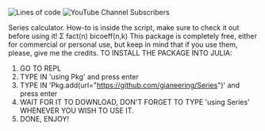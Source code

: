 ![Lines of code](https://img.shields.io/tokei/lines/github/gianeering/Series?style=plastic)
![YouTube Channel Subscribers](https://img.shields.io/youtube/channel/subscribers/UCEaWrSALzAeJD76XLumN85A?style=plastic)

Series calculator.  How-to is inside the script, make sure to check it out before using it!
Σ
fact(n)
bicoeff(n,k)
This package is completely free, either for commercial or personal use, but keep in mind that if you use them, please, give me the credits.
TO INSTALL THE PACKAGE INTO JULIA:
1. GO TO REPL
2. TYPE IN 'using Pkg' and press enter
3. TYPE IN 'Pkg.add(url="https://github.com/gianeering/Series")' and press enter
4. WAIT FOR IT TO DOWNLOAD, DON'T FORGET TO TYPE 'using Series' WHENEVER YOU WISH TO USE IT.
5. DONE, ENJOY!
